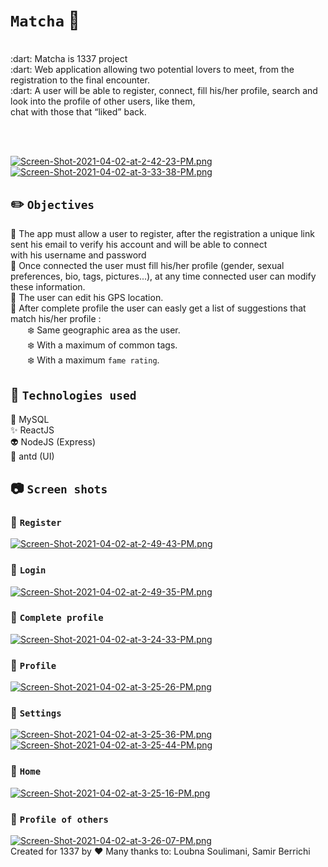 # `Matcha` :couplekiss:<br/>
<br/>
:dart: Matcha is 1337 project<br/>
:dart: Web application allowing two potential lovers to meet, from the registration to the final encounter.<br/>
:dart: A user will be able to register, connect, fill his/her profile, search and look into the profile of other users, like them, </br>
chat with those that “liked” back.

<br/><br/>

[![Screen-Shot-2021-04-02-at-2-42-23-PM.png](https://i.postimg.cc/s27dgbpq/Screen-Shot-2021-04-02-at-2-42-23-PM.png)](https://postimg.cc/Y4ryXnDz)
[![Screen-Shot-2021-04-02-at-3-33-38-PM.png](https://i.postimg.cc/Qt5f5WSd/Screen-Shot-2021-04-02-at-3-33-38-PM.png)](https://postimg.cc/sQjPCxtk)

## :pencil2: `Objectives`<br/>

:thought_balloon: The app must allow a user to register, after the registration a unique link sent his email to verify his account and will be able to connect <br/>
with his username and password <br/>
:thought_balloon: Once connected the user must fill his/her profile (gender, sexual preferences, bio, tags, pictures...), at any time connected user can modify these information. <br/>
:thought_balloon: The user can edit his GPS location. <br/>
:thought_balloon: After complete profile the user can easly get a list of suggestions that match his/her profile :<br/>
&nbsp;&nbsp;&nbsp;&nbsp;&nbsp;&nbsp; :snowflake: Same geographic area as the user.<br/>
&nbsp;&nbsp;&nbsp;&nbsp;&nbsp;&nbsp; :snowflake: With a maximum of common tags.<br/>
&nbsp;&nbsp;&nbsp;&nbsp;&nbsp;&nbsp; :snowflake: With a maximum `fame rating`.<br/>

## :100: `Technologies used`<br/>
:anger: MySQL<br/>
:sparkles: ReactJS<br/>
:alien: NodeJS (Express)<br/>
:eyes: antd (UI)<br/>

## :camera: `Screen shots`</br>
### :triangular_flag_on_post: `Register`</br>
[![Screen-Shot-2021-04-02-at-2-49-43-PM.png](https://i.postimg.cc/MTGLQGNc/Screen-Shot-2021-04-02-at-2-49-43-PM.png)](https://postimg.cc/bGKLXqz8)
### :triangular_flag_on_post: `Login`</br>
[![Screen-Shot-2021-04-02-at-2-49-35-PM.png](https://i.postimg.cc/gJnWP4YB/Screen-Shot-2021-04-02-at-2-49-35-PM.png)](https://postimg.cc/xJD7vvNK)
### :triangular_flag_on_post: `Complete profile`</br>
[![Screen-Shot-2021-04-02-at-3-24-33-PM.png](https://i.postimg.cc/DyQRHRrw/Screen-Shot-2021-04-02-at-3-24-33-PM.png)](https://postimg.cc/qzRmCbDP)
### :triangular_flag_on_post: `Profile`</br>
[![Screen-Shot-2021-04-02-at-3-25-26-PM.png](https://i.postimg.cc/pV5HG0cm/Screen-Shot-2021-04-02-at-3-25-26-PM.png)](https://postimg.cc/jCTmChbT)
### :triangular_flag_on_post: `Settings`</br>
[![Screen-Shot-2021-04-02-at-3-25-36-PM.png](https://i.postimg.cc/qqsZfCC5/Screen-Shot-2021-04-02-at-3-25-36-PM.png)](https://postimg.cc/n9L1Br24)
[![Screen-Shot-2021-04-02-at-3-25-44-PM.png](https://i.postimg.cc/x1Tp78j6/Screen-Shot-2021-04-02-at-3-25-44-PM.png)](https://postimg.cc/9rKBwW79)
### :triangular_flag_on_post: `Home`</br>
[![Screen-Shot-2021-04-02-at-3-25-16-PM.png](https://i.postimg.cc/fW1wM4S7/Screen-Shot-2021-04-02-at-3-25-16-PM.png)](https://postimg.cc/7bMvNWVb)
### :triangular_flag_on_post: `Profile of others`</br>
[![Screen-Shot-2021-04-02-at-3-26-07-PM.png](https://i.postimg.cc/nz66fJSC/Screen-Shot-2021-04-02-at-3-26-07-PM.png)](https://postimg.cc/R6LPwjBB)
<br/>
Created for 1337 by :heart:
Many thanks to: Loubna Soulimani, Samir Berrichi
